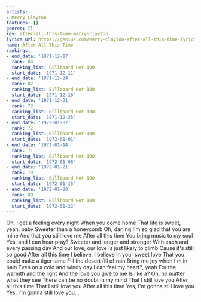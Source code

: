```yaml
---
artists:
- Merry Clayton
features: []
genres: []
key: after-all-this-time-merry-clayton
lyrics_url: https://genius.com/Merry-clayton-after-all-this-time-lyrics
name: After All This Time
rankings:
- end_date: '1971-12-17'
  rank: 84
  ranking_list: Billboard Hot 100
  start_date: '1971-12-11'
- end_date: '1971-12-24'
  rank: 82
  ranking_list: Billboard Hot 100
  start_date: '1971-12-18'
- end_date: '1971-12-31'
  rank: 72
  ranking_list: Billboard Hot 100
  start_date: '1971-12-25'
- end_date: '1972-01-07'
  rank: 72
  ranking_list: Billboard Hot 100
  start_date: '1972-01-01'
- end_date: '1972-01-14'
  rank: 71
  ranking_list: Billboard Hot 100
  start_date: '1972-01-08'
- end_date: '1972-01-21'
  rank: 79
  ranking_list: Billboard Hot 100
  start_date: '1972-01-15'
- end_date: '1972-01-28'
  rank: 89
  ranking_list: Billboard Hot 100
  start_date: '1972-01-22'
---
```

Oh, I get a feeling every night
When you come home
That life is sweet, yeah, baby
Sweeter than a honeycomb
Oh, darling
I'm so glad that you are mine
And that you still love me
After all this time
You bring music to my soul
Yes, and I can hear pray?
Sweeter and longer and stronger
With each and every passing day
And our love, our love
Is just likely to climb
Cause it's still so good
After all this time
I believe, I believe
In your sweet love
That you could make a tiger tame
Fill the desert fill of rain
Bring me joy when I'm in pain
Even on a cold and windy day
I can feel my heart?, yeah
For the warmth and the light
And the love you give to me
Is like a?
Oh, no matter what they see
There can be no doubt in my mind
That I still love you
After all this time
That I still love you
After all this time
Yes, I'm gonna still love you
Yes, I'm gonna still love you...
